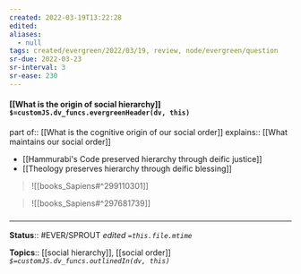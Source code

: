 ```yaml
---
created: 2022-03-19T13:22:28 
edited: 
aliases:
  - null
tags: created/evergreen/2022/03/19, review, node/evergreen/question
sr-due: 2022-03-23
sr-interval: 3
sr-ease: 230
---
```


#### [[What is the origin of social hierarchy]] `$=customJS.dv_funcs.evergreenHeader(dv, this)`

part of:: [[What is the cognitive origin of our social order]]
explains:: [[What maintains our social order]]

- [[Hammurabi's Code preserved hierarchy through deific justice]]
- [[Theology preserves hierarchy through deific blessing]]
 
> ![[books_Sapiens#^299110301]]

> ![[books_Sapiens#^297681739]]

### <hr class="footnote"/>

**Status**:: #EVER/SPROUT
*edited `=this.file.mtime`*

**Topics**:: [[social hierarchy]], [[social order]]
*`$=customJS.dv_funcs.outlinedIn(dv, this)`*
